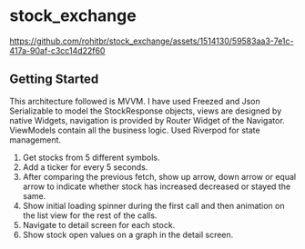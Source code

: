 # stock_exchange




https://github.com/rohitbr/stock_exchange/assets/1514130/59583aa3-7e1c-417a-90af-c3cc14d22f60




## Getting Started

This architecture followed is MVVM. I have used Freezed and Json Serializable to model the StockResponse objects, views are designed by native Widgets, navigation is provided by Router Widget of the Navigator. ViewModels contain all the business logic. Used Riverpod for state management.


1. Get stocks from 5 different symbols.
2. Add a ticker for every 5 seconds.
3. After comparing the previous fetch, show up arrow, down arrow or equal arrow to indicate whether stock has increased decreased or stayed the same.
4. Show initial loading spinner during the first call and then animation on the list view for the rest of the calls.
5. Navigate to detail screen for each stock.
6. Show stock open values on a graph in the detail screen.


